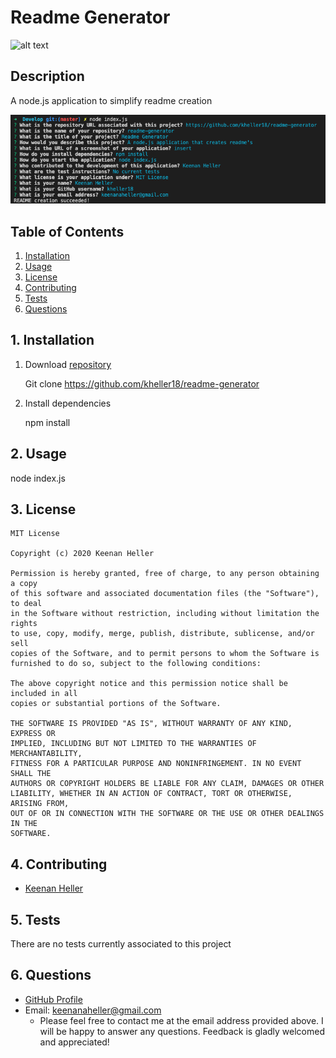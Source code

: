 
# Readme Generator

![alt text](
      https://img.shields.io/badge/license-MIT-green
      )



## Description ##
A node.js application to simplify readme creation

![alt text](../readme-generator-screen.png)



## Table of Contents ##

  1. [Installation](#1-installation)
  2. [Usage](#2-usage)
  3. [License](#3-license)
  4. [Contributing](#4-contributing)
  5. [Tests](#5-tests)
  6. [Questions](#6-questions)



## 1. Installation ##

  1. Download [repository](https://github.com/kheller18/readme-generator)

    	Git clone https://github.com/kheller18/readme-generator

  2. Install dependencies

    	npm install



## 2. Usage ##

  node index.js

  

## 3. License ##

	
    MIT License

    Copyright (c) 2020 Keenan Heller

    Permission is hereby granted, free of charge, to any person obtaining a copy
    of this software and associated documentation files (the "Software"), to deal
    in the Software without restriction, including without limitation the rights
    to use, copy, modify, merge, publish, distribute, sublicense, and/or sell
    copies of the Software, and to permit persons to whom the Software is
    furnished to do so, subject to the following conditions:

    The above copyright notice and this permission notice shall be included in all
    copies or substantial portions of the Software.

    THE SOFTWARE IS PROVIDED "AS IS", WITHOUT WARRANTY OF ANY KIND, EXPRESS OR
    IMPLIED, INCLUDING BUT NOT LIMITED TO THE WARRANTIES OF MERCHANTABILITY,
    FITNESS FOR A PARTICULAR PURPOSE AND NONINFRINGEMENT. IN NO EVENT SHALL THE
    AUTHORS OR COPYRIGHT HOLDERS BE LIABLE FOR ANY CLAIM, DAMAGES OR OTHER
    LIABILITY, WHETHER IN AN ACTION OF CONTRACT, TORT OR OTHERWISE, ARISING FROM,
    OUT OF OR IN CONNECTION WITH THE SOFTWARE OR THE USE OR OTHER DEALINGS IN THE
    SOFTWARE.
      



## 4. Contributing ##

  * [Keenan Heller](https://github.com/kheller18)



## 5. Tests ##

  There are no tests currently associated to this project



## 6. Questions ##

  + [GitHub Profile](https://github.com/kheller18)
  + Email: keenanaheller@gmail.com  
    + Please feel free to contact me at the email address provided above.  I will be happy to answer any questions.  Feedback is gladly welcomed and appreciated!